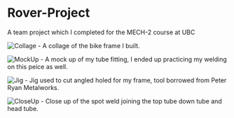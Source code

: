 # Rover-Project
A team project which I completed for the MECH-2 course at UBC

![Collage](https://user-images.githubusercontent.com/46405515/72674348-2e6aa580-3a2a-11ea-982a-1ca1ae05baca.jpg) - A collage of the bike frame I built.

![MockUp](https://user-images.githubusercontent.com/46405515/72674365-55c17280-3a2a-11ea-8fba-acb5d6bfc21a.jpg) - A mock up of my tube fitting, I ended up practicing my welding on this peice as well.

![Jig](https://user-images.githubusercontent.com/46405515/72674376-6d98f680-3a2a-11ea-86a5-e277bae86993.jpg) - Jig used to cut angled holed for my frame, tool borrowed from Peter Ryan Metalworks.

![CloseUp](https://user-images.githubusercontent.com/46405515/72674382-7ab5e580-3a2a-11ea-9035-0867f55b5ec8.jpg) - Close up of the spot weld joining the top tube down tube and head tube.
